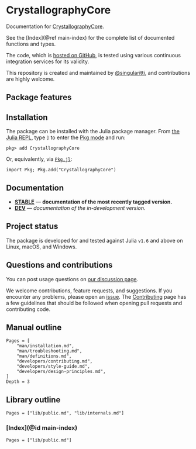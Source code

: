 # CrystallographyCore

Documentation for [CrystallographyCore](https://github.com/MineralsCloud/CrystallographyCore.jl).

See the [Index](@ref main-index) for the complete list of documented functions
and types.

The code, which is [hosted on GitHub](https://github.com/MineralsCloud/CrystallographyCore.jl), is tested
using various continuous integration services for its validity.

This repository is created and maintained by
[@singularitti](https://github.com/singularitti), and contributions are highly welcome.

## Package features



## Installation

The package can be installed with the Julia package manager.
From [the Julia REPL](https://docs.julialang.org/en/v1/stdlib/REPL/), type `]` to enter
the [Pkg mode](https://docs.julialang.org/en/v1/stdlib/REPL/#Pkg-mode) and run:

```julia-repl
pkg> add CrystallographyCore
```

Or, equivalently, via [`Pkg.jl`](https://pkgdocs.julialang.org/v1/):

```@repl
import Pkg; Pkg.add("CrystallographyCore")
```

## Documentation

- [**STABLE**](https://MineralsCloud.github.io/CrystallographyCore.jl/stable) — **documentation of the most recently tagged version.**
- [**DEV**](https://MineralsCloud.github.io/CrystallographyCore.jl/dev) — _documentation of the in-development version._

## Project status

The package is developed for and tested against Julia `v1.6` and above on Linux, macOS, and
Windows.

## Questions and contributions

You can post usage questions on
[our discussion page](https://github.com/MineralsCloud/CrystallographyCore.jl/discussions).

We welcome contributions, feature requests, and suggestions. If you encounter any problems,
please open an [issue](https://github.com/MineralsCloud/CrystallographyCore.jl/issues).
The [Contributing](@ref) page has
a few guidelines that should be followed when opening pull requests and contributing code.

## Manual outline

```@contents
Pages = [
    "man/installation.md",
    "man/troubleshooting.md",
    "man/definitions.md",
    "developers/contributing.md",
    "developers/style-guide.md",
    "developers/design-principles.md",
]
Depth = 3
```

## Library outline

```@contents
Pages = ["lib/public.md", "lib/internals.md"]
```

### [Index](@id main-index)

```@index
Pages = ["lib/public.md"]
```
